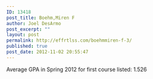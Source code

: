 ```yaml
---
ID: 13418
post_title: Boehm,Miren F
author: Joel DesArmo
post_excerpt: ""
layout: post
permalink: http://effrtlss.com/boehmmiren-f-3/
published: true
post_date: 2012-11-02 20:55:47
---
```

<p>Average GPA in Spring 2012 for first course listed: 1.526</p>